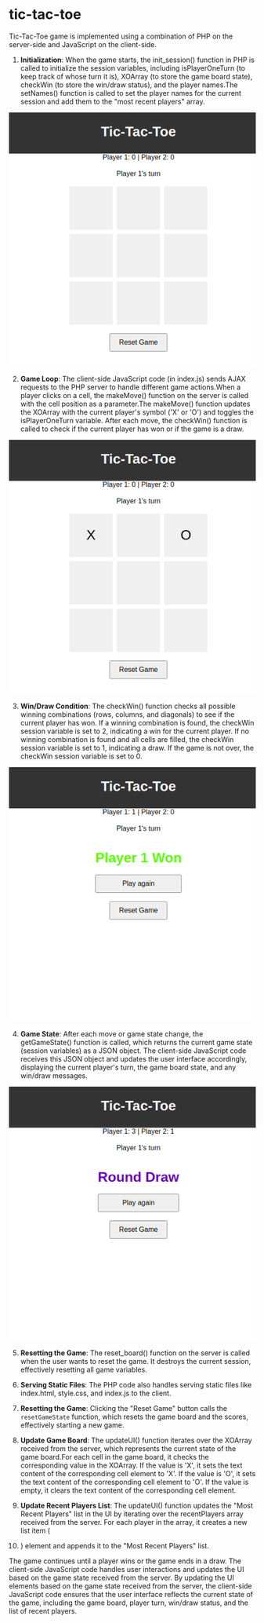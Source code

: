 # tic-tac-toe
Tic-Tac-Toe game is implemented using a combination of PHP on the server-side and JavaScript on the client-side.

1. **Initialization**: When the game starts, the init_session() function in PHP is called to initialize the session variables, including isPlayerOneTurn (to keep track of whose turn it is), XOArray (to store the game board state), checkWin (to store the win/draw status), and the player names.The setNames() function is called to set the player names for the current session and add them to the "most recent players" array.

![alt text](docs/images/Initialize.png)


2. **Game Loop**: The client-side JavaScript code (in index.js) sends AJAX requests to the PHP server to handle different game actions.When a player clicks on a cell, the makeMove() function on the server is called with the cell position as a parameter.The makeMove() function updates the XOArray with the current player's symbol ('X' or 'O') and toggles the isPlayerOneTurn variable. After each move, the checkWin() function is called to check if the current player has won or if the game is a draw.

![alt text](docs/images/Gameplay.png)


3. **Win/Draw Condition**: The checkWin() function checks all possible winning combinations (rows, columns, and diagonals) to see if the current player has won. If a winning combination is found, the checkWin session variable is set to 2, indicating a win for the current player. If no winning combination is found and all cells are filled, the checkWin session variable is set to 1, indicating a draw. If the game is not over, the 
checkWin session variable is set to 0.

![alt text](docs/images/Win.png)


4. **Game State**: After each move or game state change, the getGameState() function is called, which returns the current game state (session variables) as a JSON object. The client-side JavaScript code receives this JSON object and updates the user interface accordingly, displaying the current player's turn, the game board state, and any win/draw messages.

![alt text](docs/images/Draw.png)


5. **Resetting the Game**: The reset_board() function on the server is called when the user wants to reset the game. It destroys the current session, effectively resetting all game variables.
   
6. **Serving Static Files**: The PHP code also handles serving static files like index.html, style.css, and index.js to the client.

8. **Resetting the Game**: Clicking the "Reset Game" button calls the `resetGameState` function, which resets the game board and the scores, effectively starting a new game.

9. **Update Game Board**: The updateUI() function iterates over the XOArray received from the server, which represents the current state of the game board.For each cell in the game board, it checks the corresponding value in the XOArray. If the value is 'X', it sets the text content of the corresponding cell element to 'X'. If the value is 'O', it sets the text content of the corresponding cell element to 'O'. If the value is empty, it clears the text content of the corresponding cell element.

10. **Update Recent Players List**: The updateUI() function updates the "Most Recent Players" list in the UI by iterating over the recentPlayers array received from the server. For each player in the array, it creates a new list item (<li>) element and appends it to the "Most Recent Players" list.


The game continues until a player wins or the game ends in a draw. The client-side JavaScript code handles user interactions and updates the UI based on the game state received from the server.
By updating the UI elements based on the game state received from the server, the client-side JavaScript code ensures that the user interface reflects the current state of the game, including the game board, player turn, win/draw status, and the list of recent players.
